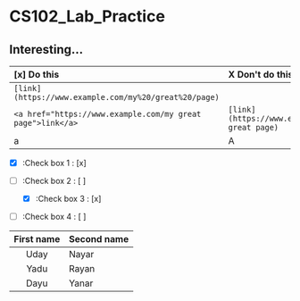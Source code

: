 # CS102_Lab_Practice

Interesting...
---

 [x] Do this | X Don't do this...
:--- | :---
`[link](https://www.example.com/my%20/great%20/page)` | 
`<a href="https://www.example.com/my great page">link</a>` | `[link](https://www.example.com/my great page)`
a | A


- [x] :Check box 1 : [x]
- [ ] :Check box 2 : [ ] 
	* [x] :Check box 3 : [x]
- [ ] :Check box 4 : [ ]


First name | Second name
:----: | :----
Uday | Nayar
Yadu | Rayan
Dayu | Yanar
